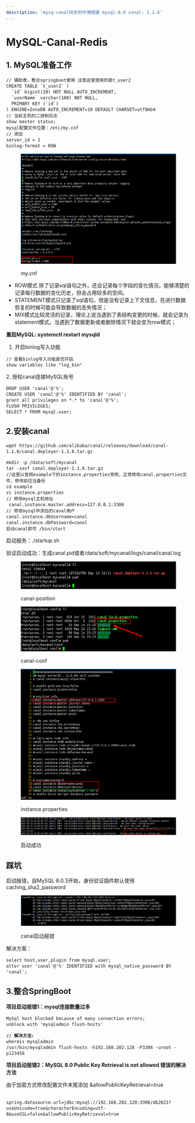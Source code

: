 ```yaml
---
description: 'mysq-canal同步的环境搭建 mysql:8.0 canal: 1.1.6'
---
```


# MySQL-Canal-Redis

## 1. MySQL准备工作

```
// 辅助表，整合springboot使用 注意这里使用的是t_user2
CREATE TABLE `t_user2` (
  `id` bigint(20) NOT NULL AUTO_INCREMENT,
  `userName` varchar(100) NOT NULL,
  PRIMARY KEY (`id`)
) ENGINE=InnoDB AUTO_INCREMENT=10 DEFAULT CHARSET=utf8mb4
// 当前主机的二进制日志
show master status;
mysql配置文件位置：/etc/my.cnf
// 添加
server_id = 1
binlog-format = ROW
```

<figure><img src="../../.gitbook/assets/image (9).png" alt=""><figcaption><p>my.cnf</p></figcaption></figure>

* ROW模式 除了记录sql语句之外，还会记录每个字段的变化情况，能够清楚的记录每行数据的变化历史，但会占用较多的空间。
* STATEMENT模式只记录了sql语句，但是没有记录上下文信息，在进行数据恢复的时候可能会导致数据的丢失情况；
* MIX模式比较灵活的记录，理论上说当遇到了表结构变更的时候，就会记录为statement模式。当遇到了数据更新或者删除情况下就会变为row模式；

**重启MySQL: systemctl restart mysqld**

1. 开启binlog写入功能   &#x20;

```
// 查看binlog写入功能是否开启
show variables like "log_bin"
```

2\. 授权canal连接MySQL账号

```
DROP USER 'canal'@'%';
CREATE USER 'canal'@'%' IDENTIFIED BY 'canal';  
grant all privileges on *.* to 'canal'@'%';
FLUSH PRIVILEGES;
SELECT * FROM mysql.user;
```

## 2.安装canal

```
wget https://github.com/alibaba/canal/releases/download/canal-1.1.6/canal.deployer-1.1.6.tar.gz
```

```
mkdir -p /data/soft/mycanal       
tar -zxvf canal.deployer-1.1.6.tar.gz 
//这里以官网example下的instance.properties举例，正常修改canal.properties文件，修改前应当备份
cd example
vi instance.properties
// 修改mysql主机地址
 canal.instance.master.address=127.0.0.1:3306
// 修改mysql中添加的canal用户
canal.instance.dbUsername=canal
canal.instance.dbPassword=canal
启动canal即可 /bin/start
```

启动服务：./startup.sh

验证启动成功：生成canal.pid或者/data/soft/mycanal/logs/canal/canal.log&#x20;

<figure><img src="../../.gitbook/assets/image (6).png" alt=""><figcaption><p>canal-position</p></figcaption></figure>

<figure><img src="../../.gitbook/assets/image (8).png" alt=""><figcaption><p>canal-conf</p></figcaption></figure>

<figure><img src="../../.gitbook/assets/image (1).png" alt=""><figcaption><p>instance.properties</p></figcaption></figure>

<figure><img src="../../.gitbook/assets/image (3).png" alt=""><figcaption><p>启动成功</p></figcaption></figure>

## 踩坑

启动报错，自MySQL 8.0.3开始，身份验证插件默认使用caching\_sha2\_password

<figure><img src="../../.gitbook/assets/image (5).png" alt=""><figcaption><p>canal启动报错</p></figcaption></figure>

解决方案：

```
select host,user,plugin from mysql.user;
alter user 'canal'@'%' IDENTIFIED with mysql_native_password BY 'canal';  
```

## 3.整合SpringBoot

**项目启动报错1：mysql连接数量过多**

```
MySql host blocked because of many connection errors;
unblock with 'mysqladmin flush-hosts'
```

<pre><code><strong>// 解决方法:
</strong>whereis mysqladmin
/usr/bin/mysqladmin flush-hosts -h192.168.202.128 -P3306 -uroot -p123456</code></pre>

**项目启动报错2：MySQL 8.0 Public Key Retrieval is not allowed 错误的解决方法**

由于加密方式修改配置文件末尾添加 \&allowPublicKeyRetrieval=true

```

spring.datasource.url=jdbc:mysql://192.168.202.128:3306/db2021?useUnicode=true&characterEncoding=utf-8&useSSL=false&allowPublicKeyRetrieval=true
```
